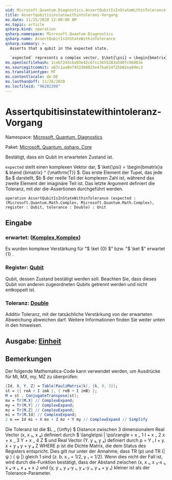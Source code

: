 ```yaml
---
uid: Microsoft.Quantum.Diagnostics.AssertQubitIsInStateWithinTolerance
title: Assertqubitisinstatewithintoleranz-Vorgang
ms.date: 11/25/2020 12:00:00 AM
ms.topic: article
qsharp.kind: operation
qsharp.namespace: Microsoft.Quantum.Diagnostics
qsharp.name: AssertQubitIsInStateWithinTolerance
qsharp.summary: >-
  Asserts that a qubit in the expected state.

  `expected` represents a complex vector, $\ket{\psi} = \begin{bmatrix}a & b\end{bmatrix}^{\mathrm{T}}$. The first element of the tuples representing each of $a$, $b$ is the real part of the complex number, while the second one is the imaginary part. The last argument defines the tolerance with which assertion is made.
ms.openlocfilehash: 1ceb7243cba93e42c67cc3655283a5d07c96863e
ms.sourcegitcommit: a87c1aa8e7453360025e47ba614f25b02ea84ec3
ms.translationtype: MT
ms.contentlocale: de-DE
ms.lasthandoff: 11/26/2020
ms.locfileid: "96202208"
---
```

# <a name="assertqubitisinstatewithintolerance-operation"></a>Assertqubitisinstatewithintoleranz-Vorgang

Namespace: [Microsoft. Quantum. Diagnostics](xref:Microsoft.Quantum.Diagnostics)

Paket: [Microsoft. Quantum. qsharp. Core](https://nuget.org/packages/Microsoft.Quantum.QSharp.Core)


Bestätigt, dass ein Qubit im erwarteten Zustand ist.

`expected` stellt einen komplexen Vektor dar, $ \ket{\psi} = \begin{bmatrix}a & b\end {bmatrix} ^ {\mathrm{T}} $.
Das erste Element der Tupel, das jede $a $ darstellt, $b $ der reelle Teil der komplexen Zahl ist, während das zweite Element der imaginäre Teil ist.
Das letzte Argument definiert die Toleranz, mit der die-Assertionen durchgeführt werden.

```qsharp
operation AssertQubitIsInStateWithinTolerance (expected : (Microsoft.Quantum.Math.Complex, Microsoft.Quantum.Math.Complex), register : Qubit, tolerance : Double) : Unit
```


## <a name="input"></a>Eingabe

### <a name="expected--complexcomplex"></a>erwartet: ([Komplex](xref:Microsoft.Quantum.Math.Complex),[Komplex](xref:Microsoft.Quantum.Math.Complex))

Es wurden komplexe Verstärkung für "$ \ket {0} $" bzw. "$ \ket $" erwartet {1} .


### <a name="register--qubit"></a>Register: [Qubit](xref:microsoft.quantum.lang-ref.qubit)

Qubit, dessen Zustand bestätigt werden soll. Beachten Sie, dass dieses Qubit von anderen zugeordneten Qubits getrennt werden und nicht entkoppelt ist.


### <a name="tolerance--double"></a>Toleranz: [Double](xref:microsoft.quantum.lang-ref.double)

Additiv Toleranz, mit der tatsächliche Verstärkung von der erwarteten Abweichung abweichen darf.
Weitere Informationen finden Sie weiter unten in den hinweisen.



## <a name="output--unit"></a>Ausgabe: [Einheit](xref:microsoft.quantum.lang-ref.unit)



## <a name="remarks"></a>Bemerkungen

Der folgende Mathematica-Code kann verwendet werden, um Ausdrücke für Mi, MX, my, MZ zu überprüfen:

```mathematica
{Id, X, Y, Z} = Table[PauliMatrix[k], {k, 0, 3}];
st = {{ reA + I imA }, { reB + I imB} };
M = st . ConjugateTranspose[st];
mx = Tr[M.X] // ComplexExpand;
my = Tr[M.Y] // ComplexExpand;
mz = Tr[M.Z] // ComplexExpand;
mi = Tr[M.Id] // ComplexExpand;
2 m == Id mi + X mx + Z mz + Y my // ComplexExpand // Simplify
```

Die Toleranz ist die $L \_ {\infty} $ Distance zwischen 3 dimensionalem Real Vector (x, x ₃, x ₄) definiert durch $ \langle\psi | \psi\rangle = x \_ 1 I + x \_ 2 x + x \_ 3 Y + x \_ 4 Z $ und Real Vector (Y. y ₃, y ₄) definiert durch p = Y ₁ I + y. x + y ₃ y + y ₄ Z WHERE p ist die Dichte Matrix, die dem Status des Registers entspricht.
Dies gilt nur unter der Annahme, dass TR (p) und TR (| ψ ⟩ ⟨ ψ |) gleich 1 sind (z. b. x ₁ = 1/2, y ₁ = 1/2).
Wenn dies nicht der Fall ist, wird durch die-Funktion bestätigt, dass der Abstand zwischen (x, x ₁, x ₃-x ₁, x ₄-x ₁, x ₄ + x ₁) und (y, y ₁, y ₃-y ₁, y ₄-y ₁, y ₄ + y ₁) kleiner ist als der Tolerance-Parameter.